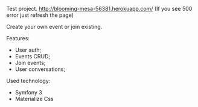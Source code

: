 Test project.
http://blooming-mesa-56381.herokuapp.com/  (If you see 500 error just refresh the page)

Create your own event or join existing.

Features:
- User auth;
- Events CRUD;
- Join events;
- User conversations;

Used technology:
- Symfony 3
- Materialize Css
